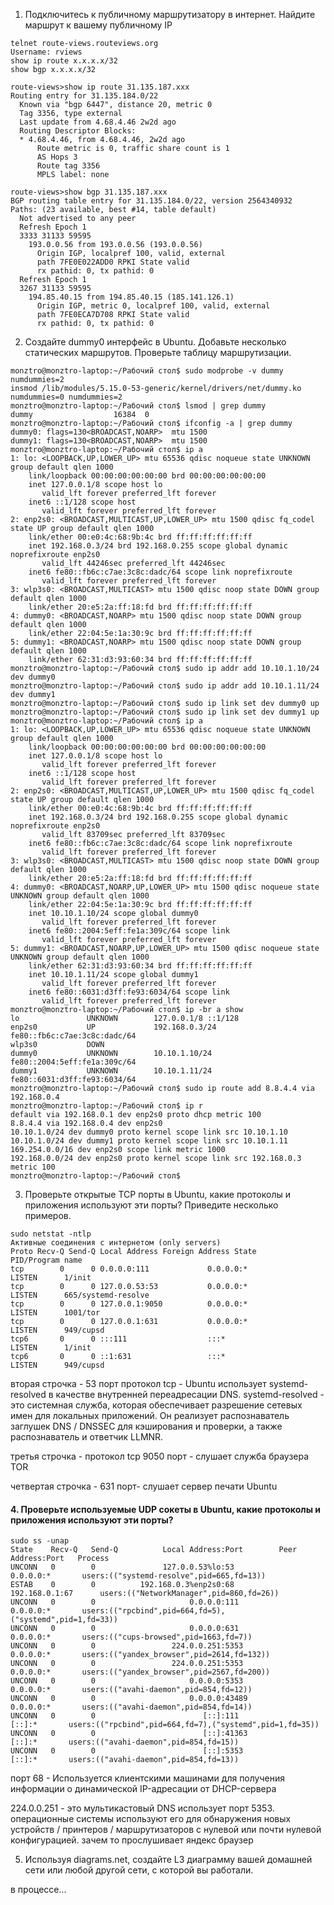 1. Подключитесь к публичному маршрутизатору в интернет. Найдите маршрут к вашему публичному IP
```
telnet route-views.routeviews.org
Username: rviews
show ip route x.x.x.x/32
show bgp x.x.x.x/32
```

```
route-views>show ip route 31.135.187.xxx
Routing entry for 31.135.184.0/22
  Known via "bgp 6447", distance 20, metric 0
  Tag 3356, type external
  Last update from 4.68.4.46 2w2d ago
  Routing Descriptor Blocks:
  * 4.68.4.46, from 4.68.4.46, 2w2d ago
      Route metric is 0, traffic share count is 1
      AS Hops 3
      Route tag 3356
      MPLS label: none
```

```
route-views>show bgp 31.135.187.xxx
BGP routing table entry for 31.135.184.0/22, version 2564340932
Paths: (23 available, best #14, table default)
  Not advertised to any peer
  Refresh Epoch 1
  3333 31133 59595
    193.0.0.56 from 193.0.0.56 (193.0.0.56)
      Origin IGP, localpref 100, valid, external
      path 7FE0E022ADD0 RPKI State valid
      rx pathid: 0, tx pathid: 0
  Refresh Epoch 1
  3267 31133 59595
    194.85.40.15 from 194.85.40.15 (185.141.126.1)
      Origin IGP, metric 0, localpref 100, valid, external
      path 7FE0ECA7D708 RPKI State valid
      rx pathid: 0, tx pathid: 0
```

2. Создайте dummy0 интерфейс в Ubuntu. Добавьте несколько статических маршрутов. Проверьте таблицу маршрутизации.

```
monztro@monztro-laptop:~/Рабочий стол$ sudo modprobe -v dummy numdummies=2
insmod /lib/modules/5.15.0-53-generic/kernel/drivers/net/dummy.ko numdummies=0 numdummies=2
monztro@monztro-laptop:~/Рабочий стол$ lsmod | grep dummy
dummy                  16384  0
monztro@monztro-laptop:~/Рабочий стол$ ifconfig -a | grep dummy
dummy0: flags=130<BROADCAST,NOARP>  mtu 1500
dummy1: flags=130<BROADCAST,NOARP>  mtu 1500
monztro@monztro-laptop:~/Рабочий стол$ ip a
1: lo: <LOOPBACK,UP,LOWER_UP> mtu 65536 qdisc noqueue state UNKNOWN group default qlen 1000
    link/loopback 00:00:00:00:00:00 brd 00:00:00:00:00:00
    inet 127.0.0.1/8 scope host lo
       valid_lft forever preferred_lft forever
    inet6 ::1/128 scope host 
       valid_lft forever preferred_lft forever
2: enp2s0: <BROADCAST,MULTICAST,UP,LOWER_UP> mtu 1500 qdisc fq_codel state UP group default qlen 1000
    link/ether 00:e0:4c:68:9b:4c brd ff:ff:ff:ff:ff:ff
    inet 192.168.0.3/24 brd 192.168.0.255 scope global dynamic noprefixroute enp2s0
       valid_lft 44246sec preferred_lft 44246sec
    inet6 fe80::fb6c:c7ae:3c8c:dadc/64 scope link noprefixroute 
       valid_lft forever preferred_lft forever
3: wlp3s0: <BROADCAST,MULTICAST> mtu 1500 qdisc noop state DOWN group default qlen 1000
    link/ether 20:e5:2a:ff:18:fd brd ff:ff:ff:ff:ff:ff
4: dummy0: <BROADCAST,NOARP> mtu 1500 qdisc noop state DOWN group default qlen 1000
    link/ether 22:04:5e:1a:30:9c brd ff:ff:ff:ff:ff:ff
5: dummy1: <BROADCAST,NOARP> mtu 1500 qdisc noop state DOWN group default qlen 1000
    link/ether 62:31:d3:93:60:34 brd ff:ff:ff:ff:ff:ff
monztro@monztro-laptop:~/Рабочий стол$ sudo ip addr add 10.10.1.10/24 dev dummy0
monztro@monztro-laptop:~/Рабочий стол$ sudo ip addr add 10.10.1.11/24 dev dummy1
monztro@monztro-laptop:~/Рабочий стол$ sudo ip link set dev dummy0 up
monztro@monztro-laptop:~/Рабочий стол$ sudo ip link set dev dummy1 up
monztro@monztro-laptop:~/Рабочий стол$ ip a
1: lo: <LOOPBACK,UP,LOWER_UP> mtu 65536 qdisc noqueue state UNKNOWN group default qlen 1000
    link/loopback 00:00:00:00:00:00 brd 00:00:00:00:00:00
    inet 127.0.0.1/8 scope host lo
       valid_lft forever preferred_lft forever
    inet6 ::1/128 scope host 
       valid_lft forever preferred_lft forever
2: enp2s0: <BROADCAST,MULTICAST,UP,LOWER_UP> mtu 1500 qdisc fq_codel state UP group default qlen 1000
    link/ether 00:e0:4c:68:9b:4c brd ff:ff:ff:ff:ff:ff
    inet 192.168.0.3/24 brd 192.168.0.255 scope global dynamic noprefixroute enp2s0
       valid_lft 83709sec preferred_lft 83709sec
    inet6 fe80::fb6c:c7ae:3c8c:dadc/64 scope link noprefixroute 
       valid_lft forever preferred_lft forever
3: wlp3s0: <BROADCAST,MULTICAST> mtu 1500 qdisc noop state DOWN group default qlen 1000
    link/ether 20:e5:2a:ff:18:fd brd ff:ff:ff:ff:ff:ff
4: dummy0: <BROADCAST,NOARP,UP,LOWER_UP> mtu 1500 qdisc noqueue state UNKNOWN group default qlen 1000
    link/ether 22:04:5e:1a:30:9c brd ff:ff:ff:ff:ff:ff
    inet 10.10.1.10/24 scope global dummy0
       valid_lft forever preferred_lft forever
    inet6 fe80::2004:5eff:fe1a:309c/64 scope link 
       valid_lft forever preferred_lft forever
5: dummy1: <BROADCAST,NOARP,UP,LOWER_UP> mtu 1500 qdisc noqueue state UNKNOWN group default qlen 1000
    link/ether 62:31:d3:93:60:34 brd ff:ff:ff:ff:ff:ff
    inet 10.10.1.11/24 scope global dummy1
       valid_lft forever preferred_lft forever
    inet6 fe80::6031:d3ff:fe93:6034/64 scope link 
       valid_lft forever preferred_lft forever
monztro@monztro-laptop:~/Рабочий стол$ ip -br a show
lo               UNKNOWN        127.0.0.1/8 ::1/128 
enp2s0           UP             192.168.0.3/24 fe80::fb6c:c7ae:3c8c:dadc/64 
wlp3s0           DOWN           
dummy0           UNKNOWN        10.10.1.10/24 fe80::2004:5eff:fe1a:309c/64 
dummy1           UNKNOWN        10.10.1.11/24 fe80::6031:d3ff:fe93:6034/64 
monztro@monztro-laptop:~/Рабочий стол$ sudo ip route add 8.8.4.4 via 192.168.0.4
monztro@monztro-laptop:~/Рабочий стол$ ip r
default via 192.168.0.1 dev enp2s0 proto dhcp metric 100 
8.8.4.4 via 192.168.0.4 dev enp2s0 
10.10.1.0/24 dev dummy0 proto kernel scope link src 10.10.1.10 
10.10.1.0/24 dev dummy1 proto kernel scope link src 10.10.1.11 
169.254.0.0/16 dev enp2s0 scope link metric 1000 
192.168.0.0/24 dev enp2s0 proto kernel scope link src 192.168.0.3 metric 100 
monztro@monztro-laptop:~/Рабочий стол$ 
```

3. Проверьте открытые TCP порты в Ubuntu, какие протоколы и приложения используют эти порты? Приведите несколько примеров.

```
sudo netstat -ntlp
Активные соединения с интернетом (only servers)
Proto Recv-Q Send-Q Local Address Foreign Address State       PID/Program name    
tcp        0      0 0.0.0.0:111             0.0.0.0:*               LISTEN      1/init              
tcp        0      0 127.0.0.53:53           0.0.0.0:*               LISTEN      665/systemd-resolve 
tcp        0      0 127.0.0.1:9050          0.0.0.0:*               LISTEN      1001/tor            
tcp        0      0 127.0.0.1:631           0.0.0.0:*               LISTEN      949/cupsd           
tcp6       0      0 :::111                  :::*                    LISTEN      1/init              
tcp6       0      0 ::1:631                 :::*                    LISTEN      949/cupsd   
```

вторая строчка - 53 порт протокол tcp - Ubuntu использует systemd-resolved в качестве внутренней переадресации DNS.
systemd-resolved - это системная служба, которая обеспечивает разрешение сетевых имен для локальных приложений. Он реализует распознаватель заглушек DNS / DNSSEC для кэширования и проверки, а также распознаватель и ответчик LLMNR.

третья строчка - протокол tcp 9050 порт - слушает служба браузера TOR

четвертая строчка - 631 порт- слушает сервер печати Ubuntu

#### 4. Проверьте используемые UDP сокеты в Ubuntu, какие протоколы и приложения используют эти порты?

```
sudo ss -unap
State    Recv-Q   Send-Q          Local Address:Port        Peer Address:Port   Process                                                     
UNCONN   0        0               127.0.0.53%lo:53               0.0.0.0:*       users:(("systemd-resolve",pid=665,fd=13))                  
ESTAB    0        0          192.168.0.3%enp2s0:68           192.168.0.1:67      users:(("NetworkManager",pid=860,fd=26))                   
UNCONN   0        0                     0.0.0.0:111              0.0.0.0:*       users:(("rpcbind",pid=664,fd=5),("systemd",pid=1,fd=33))   
UNCONN   0        0                     0.0.0.0:631              0.0.0.0:*       users:(("cups-browsed",pid=1663,fd=7))                     
UNCONN   0        0                 224.0.0.251:5353             0.0.0.0:*       users:(("yandex_browser",pid=2614,fd=132))                 
UNCONN   0        0                 224.0.0.251:5353             0.0.0.0:*       users:(("yandex_browser",pid=2567,fd=200))                 
UNCONN   0        0                     0.0.0.0:5353             0.0.0.0:*       users:(("avahi-daemon",pid=854,fd=12))                     
UNCONN   0        0                     0.0.0.0:43489            0.0.0.0:*       users:(("avahi-daemon",pid=854,fd=14))                     
UNCONN   0        0                        [::]:111                 [::]:*       users:(("rpcbind",pid=664,fd=7),("systemd",pid=1,fd=35))   
UNCONN   0        0                        [::]:41363               [::]:*       users:(("avahi-daemon",pid=854,fd=15))                     
UNCONN   0        0                        [::]:5353                [::]:*       users:(("avahi-daemon",pid=854,fd=13))     
```

порт 68 - Используется клиентскими машинами для получения информации о динамической IP-адресации от DHCP-сервера

224.0.0.251 - это мультикастовый DNS использует порт 5353. операционные системы используют его для обнаружения новых устройств / принтеров / маршрутизаторов с нулевой или почти нулевой конфигурацией. зачем то прослушивает яндекс браузер

5. Используя diagrams.net, создайте L3 диаграмму вашей домашней сети или любой другой сети, с которой вы работали.

в процессе...
